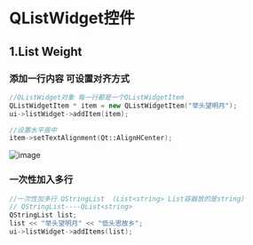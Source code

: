 # QListWidget控件  

## 1.List Weight  

### 添加一行内容 可设置对齐方式  

```cpp
//QListWidget对象 每一行都是一个QListWidgetItem
QListWidgetItem * item = new QListWidgetItem("举头望明月");
ui->listWidget->addItem(item);

//设置水平居中
item->setTextAlignment(Qt::AlignHCenter);
```  
![image](https://user-images.githubusercontent.com/58176267/156514195-2b87dc01-67a6-4823-b11e-c1af54a1a236.png)


### 一次性加入多行  

```cpp
//一次性加多行 QStringList  (List<string> List容器放的是string)
// QStringList----QList<string>
QStringList list;
list << "举头望明月" << "低头思故乡";
ui->listWidget->addItems(list);
```
